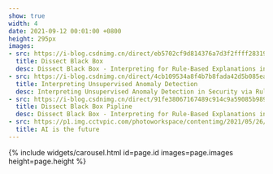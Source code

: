 ```yaml
---
show: true
width: 4
date: 2021-09-12 00:01:00 +0800
height: 295px
images:
- src: https://i-blog.csdnimg.cn/direct/eb5702cf9d814376a7d3f2ffff283199.png#pic_center
  title: Dissect Black Box
  desc: Dissect Black Box - Interpreting for Rule-Based Explanations in Unsupervised Anomaly Detection
- src: https://i-blog.csdnimg.cn/direct/4cb109534a8f4b7b8fada42d5b085ea7.png#pic_center
  title: Interpreting Unsupervised Anomaly Detection
  desc: Interpreting Unsupervised Anomaly Detection in Security via Rule Extraction
- src: https://i-blog.csdnimg.cn/direct/91fe38067167489c914c9a59085b9896.png#pic_center
  title: Dissect Black Box Pipline
  desc: Dissect Black Box - Interpreting for Rule-Based Explanations in Unsupervised Anomaly Detection —— pipline
- src: https://p1.img.cctvpic.com/photoworkspace/contentimg/2021/05/26/2021052612401321843.jpg
  title: AI is the future
---
```


{% include widgets/carousel.html id=page.id images=page.images height=page.height %}
